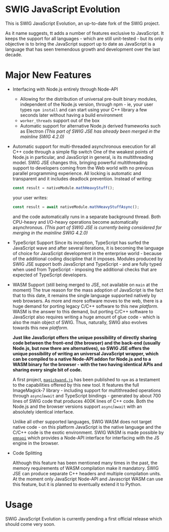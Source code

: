 # SWIG JavaScript Evolution

This is SWIG JavaScript Evolution, an up-to-date fork of the SWIG project.

As it name suggests, tt adds a number of features exclusive to JavaScript. It keeps the support for all languages - which are still unit-tested - but its only objective is to bring the JavaScript support up to date as JavaScript is a language that has seen tremendous growth and development over the last decade.

# Major New Features

* Interfacing with Node.js entirely through Node-API
  - Allowing for the distribution of universal pre-built binary modules, independent of the Node.js version, through npm - ie, your user types `npm install` and can start using your C++ library a few seconds later without having a build environment
  - `worker_threads` support out of the box
  - Automatic support for alternative Node.js derived frameworks such as Electron
  *(This part of SWIG JSE has already been merged in the mainline SWIG 4.2.0)*

* Automatic support for multi-threaded asynchronous execution for all C++ code through a simple flip switch
  One of the weakest points of Node.js in particular, and JavaScript in general, is its multithreading model. SWIG JSE changes this, bringing powerful multithreading support to developers coming from the Web world with no previous parallel programming experience. All locking is automatic and transparent and it includes deadlock prevention. Instead of writing:
   ```js
   const result = nativeModule.mathHeavyStuff();
   ```
   your user writes:
   ```js
   const result = await nativeModule.mathHeavyStuffAsync();
   ```
   and the code automatically runs in a separate background thread. Both CPU-heavy and I/O-heavy operations become automatically asynchronous.
  *(This part of SWIG JSE is currently being considered for merging in the mainline SWIG 4.2.0)*

* TypeScript Support
  Since its inception, TypeScript has surfed the JavaScript wave and after several iterations, it is becoming the language of choice for JavaScript development in the enterprise world - because of the additional coding discipline that it imposes. Modules produced by SWIG JSE support both JavaScript and TypeScript - and are fully typed when used from TypeScript - imposing the additional checks that are expected of TypeScript developers.

* WASM Support (still being merged to JSE, not available on `main` at the moment)
  The true reason for the mass adoption of JavaScript is the fact that to this date, it remains the single language supported natively by web browsers. As more and more software moves to the web, there is a huge demand for porting legacy C/C++ software to this new *platform*. WASM is the answer to this demand, but porting C/C++ software to JavaScript also requires writing a huge amount of glue code - which is also the main object of SWIG. Thus, naturally, SWIG also evolves towards this new *platform*.

  **Just like JavaScript offers the unique possibility of directly sharing code between the front-end (the browser) and the back-end (usually Node.js, but now there are alternatives), so SWIG JSE offers the unique possibility of writing an universal JavaScript wrapper, which can be compiled to a native Node-API addon for Node.js and to a WASM binary for the browser - with the two having identical APIs and sharing every single bit of code.**

  A first project, [`magickwand.js`](https://github.com/mmomtchev/magickwand.js) has been published to `npm` as a testament to the capabilities offered by this new tool. It features the full ImageMagick-7 library - including support for multithreaded operations through `async`/`await` and TypeScript bindings - generated by about 700 lines of SWIG code that produces 400K lines of C++ code. Both the Node.js and the browser versions support `async`/`await` with an absolutely identical interface.
  
  Unlike all other supported languages, SWIG WASM does not target native code - on this platform JavaScript is the native language and the C/C++ code is the exotic environment. SWIG WASM is made possible by [`emnapi`](https://github.com/toyobayashi/emnapi) which provides a Node-API interface for interfacing with the JS engine in the browser.

* Code Splitting

  Although this feature has been mentioned many times in the past, the memory requirements of WASM compilation make it mandatory. SWIG JSE can produce separate C++ headers and multiple compilation units. At the moment only JavaScript Node-API and Javascript WASM can use this feature, but it is planned to eventually extend it to Python.


# Usage

SWIG JavaScript Evolution is currently pending a first official release which should come very soon.
